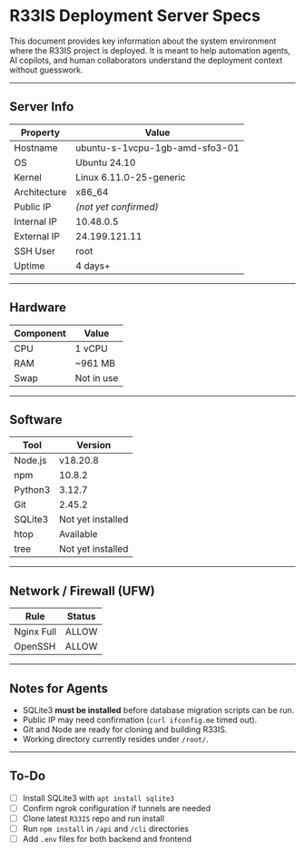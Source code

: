 # R33IS Deployment Server Specs

This document provides key information about the system environment where the R33IS project is deployed. It is meant to help automation agents, AI copilots, and human collaborators understand the deployment context without guesswork.

---

## Server Info

| Property       | Value                        |
|----------------|------------------------------|
| Hostname       | ubuntu-s-1vcpu-1gb-amd-sfo3-01 |
| OS             | Ubuntu 24.10                 |
| Kernel         | Linux 6.11.0-25-generic      |
| Architecture   | x86_64                       |
| Public IP      | *(not yet confirmed)*        |
| Internal IP    | 10.48.0.5                    |
| External IP    | 24.199.121.11                |
| SSH User       | root                         |
| Uptime         | 4 days+                      |

---

## Hardware

| Component | Value         |
|-----------|---------------|
| CPU       | 1 vCPU        |
| RAM       | ~961 MB       |
| Swap      | Not in use    |

---

## Software

| Tool         | Version     |
|--------------|-------------|
| Node.js      | v18.20.8    |
| npm          | 10.8.2      |
| Python3      | 3.12.7      |
| Git          | 2.45.2      |
| SQLite3      | Not yet installed |
| htop         | Available   |
| tree         | Not yet installed |

---

## Network / Firewall (UFW)

| Rule        | Status |
|-------------|--------|
| Nginx Full  | ALLOW  |
| OpenSSH     | ALLOW  |

---

## Notes for Agents

- SQLite3 **must be installed** before database migration scripts can be run.
- Public IP may need confirmation (`curl ifconfig.me` timed out).
- Git and Node are ready for cloning and building R33IS.
- Working directory currently resides under `/root/`.

---

## To-Do

- [ ] Install SQLite3 with `apt install sqlite3`
- [ ] Confirm ngrok configuration if tunnels are needed
- [ ] Clone latest `R33IS` repo and run install
- [ ] Run `npm install` in `/api` and `/cli` directories
- [ ] Add `.env` files for both backend and frontend

